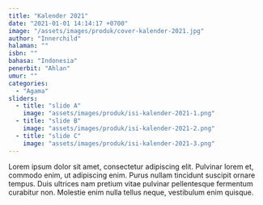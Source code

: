 ```yaml
---
title: "Kalender 2021"
date: "2021-01-01 14:14:17 +0700"
image: "/assets/images/produk/cover-kalender-2021.jpg"
author: "Innerchild"
halaman: ""
isbn: ""
bahasa: "Indonesia"
penerbit: "Ahlan"
umur: ""
categories: 
  - "Agama"
sliders: 
  - title: "slide A"
    image: "assets/images/produk/isi-kalender-2021-1.png"
  - title: "slide B"
    image: "assets/images/produk/isi-kalender-2021-2.png"
  - title: "slide C"
    image: "assets/images/produk/isi-kalender-2021-3.png"
---
```


Lorem ipsum dolor sit amet, consectetur adipiscing elit. Pulvinar lorem et, commodo enim, ut adipiscing enim. Purus nullam tincidunt suscipit ornare tempus. Duis ultrices nam pretium vitae pulvinar pellentesque fermentum curabitur non. Molestie enim nulla tellus neque, vestibulum enim quisque.

